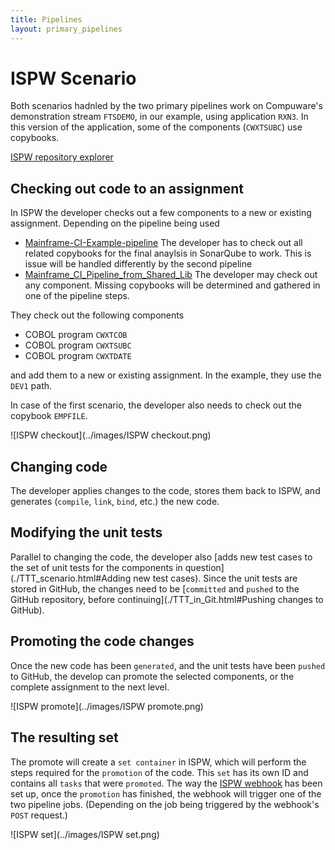 ```yaml
---
title: Pipelines
layout: primary_pipelines
---
```

# <a id="ISPW Scenario"></a> ISPW Scenario
Both scenarios hadnled by the two primary pipelines work on Compuware's demonstration stream `FTSDEMO`, in our example, using application `RXN3`. In this version of the application, some of the components (`CWXTSUBC`) use copybooks.

<a class="header name" href="{{ site.url | append: '/DevOps-Examples/pipelines/images/ISPW repository explorer.png' }}">ISPW repository explorer</a>

## <a id="Checking out code to an assignment"></a> Checking out code to an assignment
In ISPW the developer checks out a few components to a new or existing assignment. Depending on the pipeline being used 
- [Mainframe-CI-Example-pipeline](../Mainframe-CI-Example-pipeline.html)
The developer has to check out all related copybooks for the final anaylsis in SonarQube to work. This is issue will be handled differently by the second pipeline
- [Mainframe_CI_Pipeline_from_Shared_Lib](../Mainframe_CI_Pipeline_from_Shared_Lib.html)
The developer may check out any component. Missing copybooks will be determined and gathered in one of the pipeline steps.

They check out the following components

- COBOL program `CWXTCOB`
- COBOL program `CWXTSUBC`
- COBOL program `CWXTDATE`

and add them to a new or existing assignment. In the example, they use the `DEV1` path.

In case of the first scenario, the developer also needs to check out the copybook `EMPFILE`.

![ISPW checkout](../images/ISPW checkout.png)

## <a id="Changing code"></a> Changing code
The developer applies changes to the code, stores them back to ISPW, and generates (`compile`, `link`, `bind`, etc.) the new code.

## <a id="Modifying the unit tests"></a> Modifying the unit tests
Parallel to changing the code, the developer also [adds new test cases to the set of unit tests for the components in question](./TTT_scenario.html#Adding new test cases). Since the unit tests are stored in GitHub, the changes need to be [`committed` and `pushed` to the GitHub repository, before continuing](./TTT_in_Git.html#Pushing changes to GitHub).

## <a id="Promoting the code changes"></a> Promoting the code changes
Once the new code has been `generated`, and the unit tests have been `pushed` to GitHub, the develop can promote the selected components, or the complete assignment to the next level.

![ISPW promote](../images/ISPW promote.png)

## <a id="The resulting set"></a> The resulting set
The promote will create a `set container` in ISPW, which will perform the steps required for the `promotion` of the code. This `set` has its own ID and contains all `tasks` that were `promoted`. The way the [ISPW webhook](../tool_configuration/webhook_setup.html) has been set up, once the `promotion` has finished, the webhook will trigger one of the two pipeline jobs. (Depending on the job being triggered by the webhook's `POST` request.)

![ISPW set](../images/ISPW set.png)